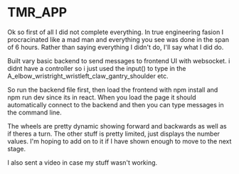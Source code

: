 ﻿# TMR_APP
Ok so first of all I did not complete everything. In true engineering fasion I procracinated like a mad man and everything you see was done in the span of 6 hours. Rather than saying everything I didn't do, I'll say what I did do.


Built vary basic backend to send messages to frontend UI with websocket. i didnt have a controller so i just used the input() to type in the A_elbow_wristright_wristleft_claw_gantry_shoulder etc.

So run the backend file first, then load the frontend with npm install and npm run dev since its in react. When you load the page it should automatically connect to the backend and then you can type messages in the command line.

The wheels are pretty dynamic showing forward and backwards as well as if theres a turn. The other stuff is pretty limited, just displays the number values. I'm hoping to add on to it if I have shown enough to move to the next stage.

I also sent a video in case my stuff wasn't working.
